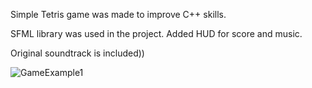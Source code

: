 Simple Tetris game was made to improve C++ skills.

SFML library was used in the project. Added HUD for score and music.

Original soundtrack is included))


![GameExample1](https://user-images.githubusercontent.com/88842047/191776062-0a0600a3-04f8-48a2-80a5-32d312464abc.jpg)
